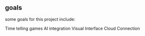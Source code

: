 ## goals


some goals for this project include: 

Time telling
games
AI integration
Visual Interface
Cloud Connection